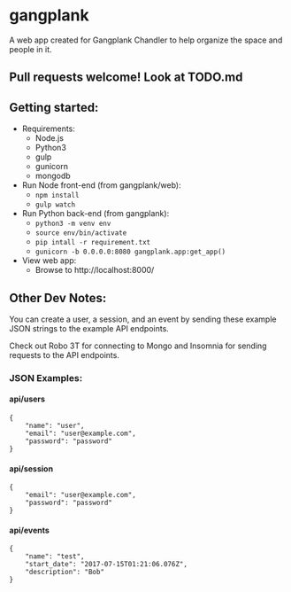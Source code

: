 # gangplank

A web app created for Gangplank Chandler to help organize the space and people in it.

## Pull requests welcome! Look at TODO.md

## Getting started:
 - Requirements:
    - Node.js
    - Python3
    - gulp
    - gunicorn
    - mongodb
 - Run Node front-end (from gangplank/web):
    - `npm install`
    - `gulp watch`
 - Run Python back-end (from gangplank):
    - `python3 -m venv env`
    - `source env/bin/activate`
    - `pip intall -r requirement.txt`
    - `gunicorn -b 0.0.0.0:8080 gangplank.app:get_app()`
 - View web app:
    - Browse to http://localhost:8000/

## Other Dev Notes:
You can create a user, a session, and an event by sending these example JSON strings to the example API endpoints.

Check out Robo 3T for connecting to Mongo and Insomnia for sending requests to the API endpoints.

### JSON Examples:

#### api/users

```
{
    "name": "user",
    "email": "user@example.com",
    "password": "password"
}
```

#### api/session
```
{
    "email": "user@example.com",
    "password": "password"
}
```

#### api/events

```
{
    "name": "test",
    "start_date": "2017-07-15T01:21:06.076Z",
    "description": "Bob"
}
```
